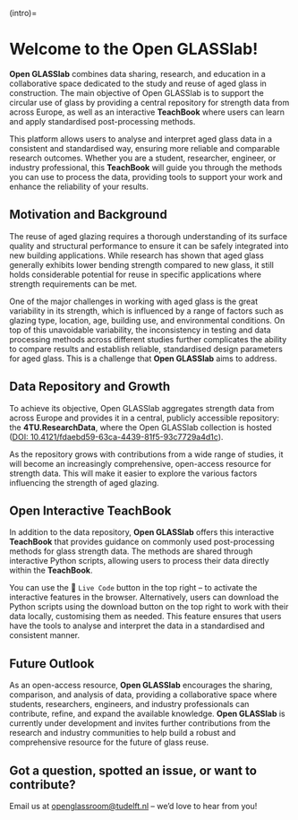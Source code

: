 (intro)=
# Welcome to the Open GLASSlab!

**Open GLASSlab** combines data sharing, research, and education in a collaborative space dedicated to the study and reuse of aged glass in construction. The main objective of Open GLASSlab is to support the circular use of glass by providing a central repository for strength data from across Europe, as well as an interactive **TeachBook** where users can learn and apply standardised post-processing methods. 

This platform allows users to analyse and interpret aged glass data in a consistent and standardised way, ensuring more reliable and comparable research outcomes. Whether you are a student, researcher, engineer, or industry professional, this **TeachBook** will guide you through the methods you can use to process the data, providing tools to support your work and enhance the reliability of your results.

## Motivation and Background

The reuse of aged glazing requires a thorough understanding of its surface quality and structural performance to ensure it can be safely integrated into new building applications. While research has shown that aged glass generally exhibits lower bending strength compared to new glass, it still holds considerable potential for reuse in specific applications where strength requirements can be met.

One of the major challenges in working with aged glass is the great variability in its strength, which is influenced by a range of factors such as glazing type, location, age, building use, and environmental conditions. On top of this unavoidable variability, the inconsistency in testing and data processing methods across different studies further complicates the ability to compare results and establish reliable, standardised design parameters for aged glass. This is a challenge that **Open GLASSlab** aims to address.

## Data Repository and Growth

To achieve its objective, Open GLASSlab aggregates strength data from across Europe and provides it in a central, publicly accessible repository: the **4TU.ResearchData**, where the Open GLASSlab collection is hosted ([DOI: 10.4121/fdaebd59-63ca-4439-81f5-93c7729a4d1c](https://doi.org/10.4121/fdaebd59-63ca-4439-81f5-93c7729a4d1c)).

As the repository grows with contributions from a wide range of studies, it will become an increasingly comprehensive, open-access resource for strength data. This will make it easier to explore the various factors influencing the strength of aged glazing.

## Open Interactive TeachBook

In addition to the data repository, **Open GLASSlab** offers this interactive **TeachBook** that provides guidance on commonly used post-processing methods for glass strength data. The methods are shared through interactive Python scripts, allowing users to process their data directly within the **TeachBook**.

You can use the 🚀 `Live Code` button in the top right – to activate the interactive features in the browser. Alternatively, users can download the Python scripts using the download button on the top right to work with their data locally, customising them as needed. This feature ensures that users have the tools to analyse and interpret the data in a standardised and consistent manner.

## Future Outlook

As an open-access resource, **Open GLASSlab** encourages the sharing, comparison, and analysis of data, providing a collaborative space where students, researchers, engineers, and industry professionals can contribute, refine, and expand the available knowledge. **Open GLASSlab** is currently under development and invites further contributions from the research and industry communities to help build a robust and comprehensive resource for the future of glass reuse.

## Got a question, spotted an issue, or want to contribute?

Email us at [openglassroom@tudelft.nl](mailto:openglassroom@tudelft.nl) – we’d love to hear from you!
